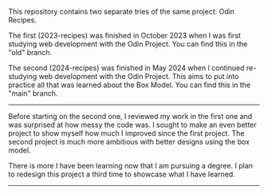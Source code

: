 This repository contains two separate tries of the same project: Odin Recipes.

The first (2023-recipes) was finished in October 2023 when I was first studying web development with the Odin Project.
You can find this in the "old" branch.

The second (2024-recipes) was finished in May 2024 when I continued re-studying web development with the Odin Project. This aims to put into practice all that was learned about the Box Model.
You can find this in the "main" branch.

*****

Before starting on the second one, I reviewed my work in the first one and was surprised at how messy the code was. I sought to make an even better project to show myself how much I improved since the first project. The second project is much more ambitious with better designs using the box model.

There is more I have been learning now that I am pursuing a degree. I plan to redesign this project a third time to showcase what I have learned.

*****